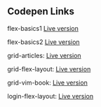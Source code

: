 ## Codepen Links

flex-basics1
[Live version](https://codepen.io/aberglehner/pen/KKeyVZj)

flex-basics2
[Live version](https://codepen.io/aberglehner/pen/NWzwEmy)

grid-articles:
[Live version](https://codepen.io/aberglehner/pen/JjZyBbo)

grid-flex-layout:
[Live version](https://codepen.io/aberglehner/pen/RwJLjNW)

grid-vim-book:
[Live version](https://codepen.io/aberglehner/pen/GRGdwmY)

login-flex-layout:
[Live version](https://codepen.io/aberglehner/pen/YzveNvm)
